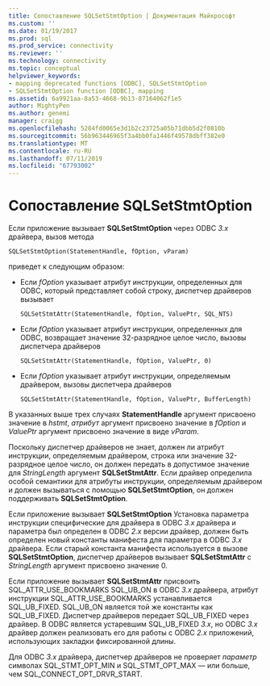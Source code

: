 ```yaml
---
title: Сопоставление SQLSetStmtOption | Документация Майкрософт
ms.custom: ''
ms.date: 01/19/2017
ms.prod: sql
ms.prod_service: connectivity
ms.reviewer: ''
ms.technology: connectivity
ms.topic: conceptual
helpviewer_keywords:
- mapping deprecated functions [ODBC], SQLSetStmtOption
- SQLSetStmtOption function [ODBC], mapping
ms.assetid: 6a9921aa-8a53-4668-9b13-87164062f1e5
author: MightyPen
ms.author: genemi
manager: craigg
ms.openlocfilehash: 5284fd0065e3d1b2c23725a05b71dbb5d2f0810b
ms.sourcegitcommit: 56b963446965f3a4bb0fa1446f49578dbff382e0
ms.translationtype: MT
ms.contentlocale: ru-RU
ms.lasthandoff: 07/11/2019
ms.locfileid: "67793002"
---
```

# <a name="sqlsetstmtoption-mapping"></a>Сопоставление SQLSetStmtOption
Если приложение вызывает **SQLSetStmtOption** через ODBC *3.x* драйвера, вызов метода  
  
```  
SQLSetStmtOption(StatementHandle, fOption, vParam)  
```  
  
 приведет к следующим образом:  
  
-   Если *fOption* указывает атрибут инструкции, определенных для ODBC, который представляет собой строку, диспетчер драйверов вызывает  
  
    ```  
    SQLSetStmtAttr(StatementHandle, fOption, ValuePtr, SQL_NTS)  
    ```  
  
-   Если *fOption* указывает атрибут инструкции, определенных для ODBC, возвращает значение 32-разрядное целое число, вызовы диспетчера драйверов  
  
    ```  
    SQLSetStmtAttr(StatementHandle, fOption, ValuePtr, 0)  
    ```  
  
-   Если *fOption* указывает атрибут инструкции, определяемым драйвером, вызовы диспетчера драйверов  
  
    ```  
    SQLSetStmtAttr(StatementHandle, fOption, ValuePtr, BufferLength)  
    ```  
  
 В указанных выше трех случаях **StatementHandle** аргумент присвоено значение в *hstmt*, *атрибут* аргумент присвоено значение в *fOption* и *ValuePtr* аргумент присвоено значение в виде *vParam*.  
  
 Поскольку диспетчер драйверов не знает, должен ли атрибут инструкции, определяемым драйвером, строка или значение 32-разрядное целое число, он должен передать в допустимое значение для *StringLength* аргумент **SQLSetStmtAttr**. Если драйвер определила особой семантики для атрибуты инструкции, определяемым драйвером и должен вызываться с помощью **SQLSetStmtOption**, он должен поддерживать **SQLSetStmtOption**.  
  
 Если приложение вызывает **SQLSetStmtOption** Установка параметра инструкции специфические для драйвера в ODBC *3.x* драйвера и параметра был определен в ODBC *2.x* версии драйвер, должен быть определен новый константы манифеста для параметра в ODBC *3.x* драйвера. Если старый константа манифеста используется в вызове **SQLSetStmtOption**, диспетчер драйверов вызывает **SQLSetStmtAttr** с *StringLength* аргумент присвоено значение 0.  
  
 Если приложение вызывает **SQLSetStmtAttr** присвоить SQL_ATTR_USE_BOOKMARKS SQL_UB_ON в ODBC *3.x* драйвера, атрибут инструкции SQL_ATTR_USE_BOOKMARKS устанавливается SQL_UB_FIXED. SQL_UB_ON является той же константы как SQL_UB_FIXED. Диспетчер драйверов передает SQL_UB_FIXED через драйвер. В ODBC является устаревшим SQL_UB_FIXED *3.x*, но ODBC *3.x* драйвер должен реализовать его для работы с ODBC *2.x* приложений, использующих закладки фиксированной длины.  
  
 Для ODBC *3.x* драйвера, диспетчер драйверов не проверяет *параметр* символах SQL_STMT_OPT_MIN и SQL_STMT_OPT_MAX — или больше, чем SQL_CONNECT_OPT_DRVR_START.
